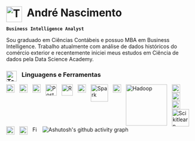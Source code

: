# <img align="left" alt="Tools" width="42px" style="padding-right:10px;" src="https://github.com/AndreNascimentoDS/AndreNascimentoDS/assets/143359685/51548dad-7364-411a-80a6-cd2e80d542c5" />André Nascimento

**`Business Intelligence Analyst`**

Sou graduado em Ciências Contábeis e possuo MBA em Business Intelligence. Trabalho atualmente com análise de dados históricos do comércio exterior e recentemente iniciei meus estudos em Ciência de dados pela Data Science Academy.


### <img align="left" alt="Tools" width="28px" style="padding-right:10px;" src="https://github.com/AndreNascimentoDS/AndreNascimentoDS/assets/143359685/1d8fcebc-79fc-406f-beaf-952e96c8cd95" />Linguagens e Ferramentas

<img align="left" alt="Excel" width="22px" style="padding-right:10px;" src="https://github.com/AndreNascimentoDS/AndreNascimentoDS/assets/143359685/15136543-fc6b-4d01-9488-92069d7c09a3"/>
<img align="left" alt="Power BI" width="22px" style="padding-right:10px;" src="https://github.com/AndreNascimentoDS/AndreNascimentoDS/assets/143359685/369b9f31-a725-4d37-ac02-9fed31125851" />
<img align="left" alt="SQL Server" width="22px" style="padding-right:10px;" src="https://github.com/AndreNascimentoDS/AndreNascimentoDS/assets/143359685/5c77ae1f-f827-43fc-98e1-7569ce55a088" />
<img align="left" alt="Postgre" width="30px" style="padding-right:10px;" src="https://github.com/AndreNascimentoDS/AndreNascimentoDS/assets/143359685/cc8de0ac-1934-408c-a2bd-8db4178f929a" />
<img align="left" alt="R" width="30px" style="padding-right:10px;" src="https://github.com/AndreNascimentoDS/AndreNascimentoDS/assets/143359685/2c1225c5-f911-4298-96cc-72158cf70294" />
<img align="left" alt="Python" width="22px" style="padding-right:10px;" src="https://github.com/AndreNascimentoDS/AndreNascimentoDS/assets/143359685/4fc58515-d499-42e2-aa97-22f0c84a9546" />
<img align="left" alt="Spark" width="46px" style="padding-right:10px;" src="https://github.com/AndreNascimentoDS/AndreNascimentoDS/assets/143359685/0efd7720-0aae-46b0-97d8-08628a834ae3" />
<img align="left" alt="Azure ML" width="22px" style="padding-right:10px;" src="https://github.com/AndreNascimentoDS/AndreNascimentoDS/assets/143359685/ec5a8bb5-c5c6-4ed6-8900-458373fe156f" />
<img align="left" alt="Hadoop" width="110x" style="padding-right:10px;" src="https://github.com/AndreNascimentoDS/AndreNascimentoDS/assets/143359685/45045259-ba56-4b08-acfb-24e876cd370c" />
<img align="left" alt="Pandas" width="22px" style="padding-right:10px;" src="https://github.com/AndreNascimentoDS/AndreNascimentoDS/assets/143359685/101e22e3-994a-4ce1-8626-fa9489d689e1" />
<img align="left" alt="Numpy" width="22px" style="padding-right:10px;" src="https://github.com/AndreNascimentoDS/AndreNascimentoDS/assets/143359685/7987403e-face-4f05-913e-5708bdf3c7b9" />
<img align="left" alt="Matplotlib" width="22px" style="padding-right:10px;" src="https://github.com/AndreNascimentoDS/AndreNascimentoDS/assets/143359685/8805d578-85e9-415a-ab4d-074bbd9c6315" />
<img align="left" alt="Scikitlearn" width="46px" style="padding-right:10px;" src="https://github.com/AndreNascimentoDS/AndreNascimentoDS/assets/143359685/83b2b0cf-0b00-48f7-8f67-3d067c7bc684" />
<img align="left" alt="TensorFlow" width="22px" style="padding-right:10px;" src="https://github.com/AndreNascimentoDS/AndreNascimentoDS/assets/143359685/1c2153aa-5f22-4e1d-9602-0f5eb7d52db8" />
<img align="left" alt="VS Code" width="22px" style="padding-right:10px;" src="https://github.com/AndreNascimentoDS/AndreNascimentoDS/assets/143359685/ab2a0163-19a7-474c-81bb-e4e8a1f62226" />
<img align="left" alt="Figma" width="14px" style="padding-right:10px;" src="https://github.com/AndreNascimentoDS/AndreNascimentoDS/assets/143359685/0caee0c8-a296-4c61-b8d9-5a156c96c532" />




![Ashutosh's github activity graph](https://github-readme-activity-graph.vercel.app/graph?username=andrenascimentods&bg_color=0d1117&color=0789da&line=0789da&point=0789da&area=true&hide_border=true)



<!--

## Incluir imagens:
<img align="left" alt="Tools" width="30px" style="padding-right:10px;" src="" />




## Incluir bloco de informações
<div align="left">  

  <img width="49%" height="195px" src="https://github-readme-stats.vercel.app/api?username=AndreNascimentoDS&show_icons=true&count_private=true&hide_border=true&title_color=0789DA&icon_color=0789DA&text_color=c9d1d9&bg_color=0d1117" alt="André Nascimento github stats" /> 
  
</div>






- - - - - - - - - - - - - - - - - - - - - - - - - - - - - - - - - - - - - - - - - - - - - - - - - - 


**AndreNascimentoDS/AndreNascimentoDS** is a ✨ _special_ ✨ repository because its `README.md` (this file) appears on your GitHub profile.


